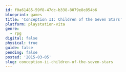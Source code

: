 ```yaml
---
id: f0a61485-59f8-47dc-b338-8079e8c854b6
blueprint: games
title: 'Conception II: Children of the Seven Stars'
platform: playstation-vita
genre:
  - rpg
digital: false
physical: true
guide: false
pending: false
posted: '2015-03-05'
slug: conception-ii-children-of-the-seven-stars
---
```

